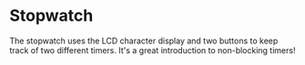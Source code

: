 # Stopwatch

The stopwatch uses the LCD character display and two buttons to keep track of two different timers. It's a great introduction to non-blocking timers!
